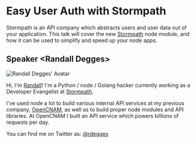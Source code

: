 # Easy User Auth with Stormpath

Stormpath is an API company which abstracts users and user data out of your
application.  This talk will cover the new
[Stormpath](https://www.npmjs.org/package/stormpath) node module, and how it can
be used to simplify and speed up your node apps.

## Speaker &lt;Randall Degges&gt;

![Randall Degges' Avatar](http://www.rdegges.com/theme/images/avatar.png)

Hi, I'm [Randall](https://github.com/rdegges)! I'm a Python / node / Golang
hacker currently working as a Developer Evangelist at
[Stormpath](https://stormpath.com/).

I've used node a lot to build various internal API services at my previous
company, [OpenCNAM](https://www.opencnam.com/), as well as to build proper node
modules and API libraries.  At OpenCNAM I built an API service which powers
billions of requests per day.

You can find me on Twitter as: [@rdegges](https://twitter.com/rdegges)
